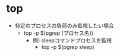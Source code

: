 # top

* 特定のプロセスの負荷のみ監視したい場合
  * top -p $(pgrep (プロセス名))
    * 例) sleepコマンドプロセスを監視
      * top -p $(pgrep sleep)
      